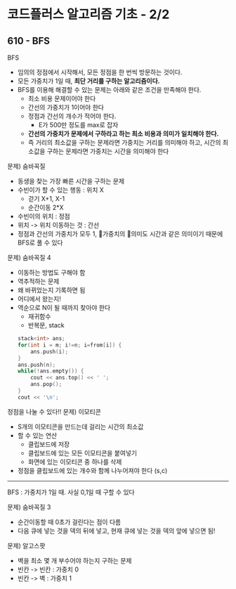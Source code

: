 # 코드플러스 알고리즘 기초 - 2/2
## 610 - BFS


BFS
- 임의의 정점에서 시작해서, 모든 정점을 한 번씩 방문하는 것이다.
- 모든 가중치가 1일 때, **최단 거리를 구하는 알고리즘이다.**
- BFS를 이용해 해결할 수 있는 문제는 아래와 같은 조건을 만족해야 한다.
    - 최소 비용 문제이어야 한다
    - 간선의 가중치가 1이어야 한다 
    - 정점과 간선의 개수가 적어야 한다.
        - E가 500만 정도를 max로 잡자
    - **간선의 가중치가 문제에서 구하라고 하는 최소 비용과 의미가 일치해야 한다.**
    - 즉 거리의 최소값을 구하는 문제라면 가중치는 거리를 의미해야 하고, 시간의 최소값을 구하는 문제라면 가중치는 시간을 의미해야 한다



문제) 숨바꼭질
- 동생을 찾는 가장 빠른 시간을 구하는 문제
- 수빈이가 할 수 있는 행동 : 위치 X
    - 걷기 X+1, X-1
    - 순간이동 2*X
- 수빈이의 위치 : 정점
- 위치 -> 위치 이동하는 것 : 간선
- 정점과 간선의 가중치가 모두 1, 가중치의 의미도 시간과 같은 의미이기 때문에 BFS로 풀 수 있다



문제) 숨바꼭질 4
- 이동하는 방법도 구해야 함
- 역추적하는 문제
- 왜 바뀌었는지 기록하면 됨
- 어디에서 왔는지!
- 역순으로 N이 될 때까지 찾아야 한다
    - 재귀함수
    - 반복문, stack
    ```cpp
    stack<int> ans;
    for(int i = m; i!=n; i=from[i]) {
        ans.push(i);
    }
    ans.push(n);
    while(!ans.empty()) {
        cout << ans.top() << ' ';
        ans.pop();
    }
    cout << '\n';
    ```


정점을 나눌 수 있다!!
문제) 이모티콘
- S개의 이모티콘을 만드는데 걸리는 시간의 최소값
- 할 수 있는 연산
    - 클립보드에 저장
    - 클립보드에 있는 모든 이모티콘을 붙여넣기
    - 화면에 있는 이모티콘 중 하나를 삭제
- 정점을 클립보드에 있는 개수와 함께 나누어져야 한다 (s,c)


---

BFS : 가중치가 1일 때. 사실 0,1일 때 구할 수 있다



문제) 숨바꼭질 3
- 순간이동할 때 0초가 걸린다는 점이 다름
- 다음 큐에 넣는 것을 덱의 뒤에 넣고, 현재 큐에 넣는 것을 덱의 앞에 넣으면 됨!


문제) 알고스팟
- 벽을 최소 몇 개 부수어야 하는지 구하는 문제
- 빈칸 -> 빈칸 : 가중치 0
- 빈칸 -> 벽 : 가중치 1
